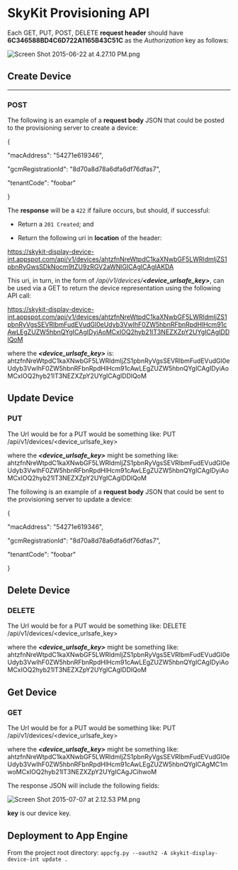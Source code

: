 # SkyKit Provisioning API #


Each GET, PUT, POST, DELETE **request header** should have **6C346588BD4C6D722A1165B43C51C** as the *Authorization* key as follows:

![Screen Shot 2015-06-22 at 4.27.10 PM.png](https://bitbucket.org/repo/L8AoyM/images/2887177670-Screen%20Shot%202015-06-22%20at%204.27.10%20PM.png)

## Create Device ##
<hr>

### POST ###

The following is an example of a **request body** JSON that could be posted to the provisioning server to create a device:

{

  "macAddress": "54271e619346",

  "gcmRegistrationId": "8d70a8d78a6dfa6df76dfas7",

  "tenantCode": "foobar"

}

The **response** will be a `422` if failure occurs, but should, if successful:

* Return a `201 Created`; and

* Return the following uri in **location** of the header: 

https://skykit-display-device-int.appspot.com/api/v1/devices/ahtzfnNreWtpdC1kaXNwbGF5LWRldmljZS1pbnRyGwsSDkNocm9tZU9zRGV2aWNlGICAgICAgIAKDA

This uri, in turn, in the form of */api/v1/devices/**<device_urlsafe_key>***, can be used via a GET to return the device representation using the following API call:

https://skykit-display-device-int.appspot.com/api/v1/devices/ahtzfnNreWtpdC1kaXNwbGF5LWRldmljZS1pbnRyVgsSEVRlbmFudEVudGl0eUdyb3VwIhF0ZW5hbnRFbnRpdHlHcm91cAwLEgZUZW5hbnQYgICAgIDyiAoMCxIOQ2hyb21lT3NEZXZpY2UYgICAgIDDlQoM

where the ***<device_urlsafe_key>*** is: ahtzfnNreWtpdC1kaXNwbGF5LWRldmljZS1pbnRyVgsSEVRlbmFudEVudGl0eUdyb3VwIhF0ZW5hbnRFbnRpdHlHcm91cAwLEgZUZW5hbnQYgICAgIDyiAoMCxIOQ2hyb21lT3NEZXZpY2UYgICAgIDDlQoM

## Update Device ##

### PUT ###

The Url would be for a PUT would be something like:
PUT   /api/v1/devices/<device_urlsafe_key>

where the ***<device_urlsafe_key>*** might be something like: ahtzfnNreWtpdC1kaXNwbGF5LWRldmljZS1pbnRyVgsSEVRlbmFudEVudGl0eUdyb3VwIhF0ZW5hbnRFbnRpdHlHcm91cAwLEgZUZW5hbnQYgICAgIDyiAoMCxIOQ2hyb21lT3NEZXZpY2UYgICAgIDDlQoM


The following is an example of a **request body** JSON that could be sent to the provisioning server to update a device:

{

  "macAddress": "54271e619346",

  "gcmRegistrationId": "8d70a8d78a6dfa6df76dfas7",

  "tenantCode": "foobar"

}


## Delete Device ##

### DELETE ###

The Url would be for a PUT would be something like:
DELETE   /api/v1/devices/<device_urlsafe_key>

where the ***<device_urlsafe_key>*** might be something like: ahtzfnNreWtpdC1kaXNwbGF5LWRldmljZS1pbnRyVgsSEVRlbmFudEVudGl0eUdyb3VwIhF0ZW5hbnRFbnRpdHlHcm91cAwLEgZUZW5hbnQYgICAgIDyiAoMCxIOQ2hyb21lT3NEZXZpY2UYgICAgIDDlQoM


## Get Device ##

### GET ###

The Url would be for a PUT would be something like:
PUT   /api/v1/devices/<device_urlsafe_key>

where the ***<device_urlsafe_key>*** might be something like: ahtzfnNreWtpdC1kaXNwbGF5LWRldmljZS1pbnRyVgsSEVRlbmFudEVudGl0eUdyb3VwIhF0ZW5hbnRFbnRpdHlHcm91cAwLEgZUZW5hbnQYgICAgMC1mwoMCxIOQ2hyb21lT3NEZXZpY2UYgICAgJCihwoM

The response JSON will include the following fields:

![Screen Shot 2015-07-07 at 2.12.53 PM.png](https://bitbucket.org/repo/L8AoyM/images/1854249404-Screen%20Shot%202015-07-07%20at%202.12.53%20PM.png)

**key** is our device key.


## Deployment to App Engine ##

From the project root directory: `appcfg.py --oauth2 -A skykit-display-device-int update .`